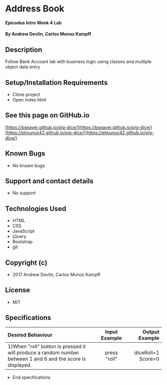 # Address Book

#### Epicodus Intro Week 4 Lab

#### By Andrew Devlin, Carlos Munoz Kampff

## Description

Follow Bank Account lab with business logic using classes and multiple object data entry

## Setup/Installation Requirements
* Clone project
* Open index.html

## See this page on GitHub.io
[https://bseaver.github.io/pig-dice/](https://bseaver.github.io/pig-dice/)
[https://elmunoz42.github.io/pig-dice/](https://elmunoz42.github.io/pig-dice/)

## Known Bugs
* No known bugs

## Support and contact details
* No support

## Technologies Used
* HTML
* CSS
* JavaScript
* jQuery
* Bootstrap
* git

## Copyright (c)
* 2017  Andrew Devlin, Carlos Munoz Kampff

## License
* MIT

## Specifications
|Desired Behaviour | Input Example | Output Example |
|:---------------|:-----------:|---------------:|
|1)When "roll" button is pressed it will produce a random number between 1 and 6 and the score is displayed.| press "roll" | diceRoll=1 Score=0 |


* End specifications

